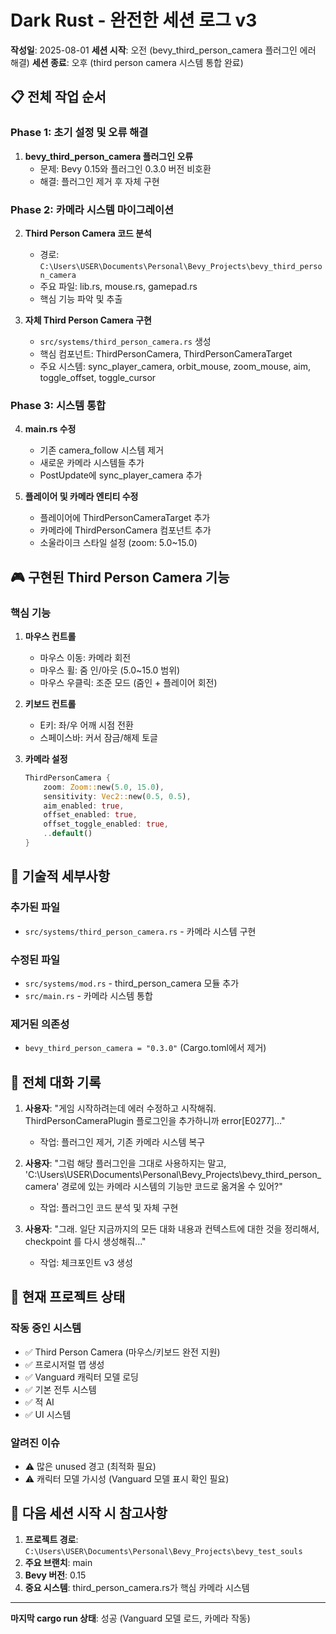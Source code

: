 # Dark Rust - 완전한 세션 로그 v3
**작성일**: 2025-08-01
**세션 시작**: 오전 (bevy_third_person_camera 플러그인 에러 해결)
**세션 종료**: 오후 (third person camera 시스템 통합 완료)

## 📋 전체 작업 순서

### Phase 1: 초기 설정 및 오류 해결
1. **bevy_third_person_camera 플러그인 오류**
   - 문제: Bevy 0.15와 플러그인 0.3.0 버전 비호환
   - 해결: 플러그인 제거 후 자체 구현

### Phase 2: 카메라 시스템 마이그레이션
2. **Third Person Camera 코드 분석**
   - 경로: `C:\Users\USER\Documents\Personal\Bevy_Projects\bevy_third_person_camera`
   - 주요 파일: lib.rs, mouse.rs, gamepad.rs
   - 핵심 기능 파악 및 추출

3. **자체 Third Person Camera 구현**
   - `src/systems/third_person_camera.rs` 생성
   - 핵심 컴포넌트: ThirdPersonCamera, ThirdPersonCameraTarget
   - 주요 시스템: sync_player_camera, orbit_mouse, zoom_mouse, aim, toggle_offset, toggle_cursor

### Phase 3: 시스템 통합
4. **main.rs 수정**
   - 기존 camera_follow 시스템 제거
   - 새로운 카메라 시스템들 추가
   - PostUpdate에 sync_player_camera 추가

5. **플레이어 및 카메라 엔티티 수정**
   - 플레이어에 ThirdPersonCameraTarget 추가
   - 카메라에 ThirdPersonCamera 컴포넌트 추가
   - 소울라이크 스타일 설정 (zoom: 5.0~15.0)

## 🎮 구현된 Third Person Camera 기능

### 핵심 기능
1. **마우스 컨트롤**
   - 마우스 이동: 카메라 회전
   - 마우스 휠: 줌 인/아웃 (5.0~15.0 범위)
   - 마우스 우클릭: 조준 모드 (줌인 + 플레이어 회전)

2. **키보드 컨트롤**
   - E키: 좌/우 어깨 시점 전환
   - 스페이스바: 커서 잠금/해제 토글

3. **카메라 설정**
   ```rust
   ThirdPersonCamera {
       zoom: Zoom::new(5.0, 15.0),
       sensitivity: Vec2::new(0.5, 0.5),
       aim_enabled: true,
       offset_enabled: true,
       offset_toggle_enabled: true,
       ..default()
   }
   ```

## 🔧 기술적 세부사항

### 추가된 파일
- `src/systems/third_person_camera.rs` - 카메라 시스템 구현

### 수정된 파일
- `src/systems/mod.rs` - third_person_camera 모듈 추가
- `src/main.rs` - 카메라 시스템 통합

### 제거된 의존성
- `bevy_third_person_camera = "0.3.0"` (Cargo.toml에서 제거)

## 💬 전체 대화 기록

1. **사용자**: "게임 시작하려는데 에러 수정하고 시작해줘. ThirdPersonCameraPlugin 플로그인을 추가하니까 error[E0277]..."
   - 작업: 플러그인 제거, 기존 카메라 시스템 복구

2. **사용자**: "그럼 해당 플러그인을 그대로 사용하지는 말고, 'C:\Users\USER\Documents\Personal\Bevy_Projects\bevy_third_person_camera' 경로에 있는 카메라 시스템의 기능만 코드로 옮겨올 수 있어?"
   - 작업: 플러그인 코드 분석 및 자체 구현

3. **사용자**: "그래. 일단 지금까지의 모든 대화 내용과 컨텍스트에 대한 것을 정리해서, checkpoint 를 다시 생성해줘..."
   - 작업: 체크포인트 v3 생성

## 🚀 현재 프로젝트 상태

### 작동 중인 시스템
- ✅ Third Person Camera (마우스/키보드 완전 지원)
- ✅ 프로시저럴 맵 생성
- ✅ Vanguard 캐릭터 모델 로딩
- ✅ 기본 전투 시스템
- ✅ 적 AI
- ✅ UI 시스템

### 알려진 이슈
- ⚠️ 많은 unused 경고 (최적화 필요)
- ⚠️ 캐릭터 모델 가시성 (Vanguard 모델 표시 확인 필요)

## 📌 다음 세션 시작 시 참고사항

1. **프로젝트 경로**: `C:\Users\USER\Documents\Personal\Bevy_Projects\bevy_test_souls`
2. **주요 브랜치**: main
3. **Bevy 버전**: 0.15
4. **중요 시스템**: third_person_camera.rs가 핵심 카메라 시스템

---
**마지막 cargo run 상태**: 성공 (Vanguard 모델 로드, 카메라 작동)